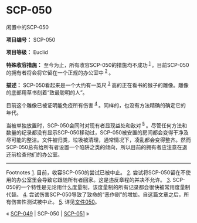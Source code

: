 # SCP-050
                        




闲置中的SCP-050



**项目编号：** SCP-050

**项目等级：** Euclid

**特殊收容措施：** 至今为止，所有收容SCP-050的措施均不成功<sup class='footnoteref'>
 <a shape='rect' class='footnoteref' id='footnoteref-1' href='javascript:;' onclick='WIKIDOT.page.utils.scrollToReference(&apos;footnote-1&apos;)'>1</a>
</sup>。目前SCP-050的拥有者将会将它留在一个正规的办公室中<sup class='footnoteref'>
 <a shape='rect' class='footnoteref' id='footnoteref-2' href='javascript:;' onclick='WIKIDOT.page.utils.scrollToReference(&apos;footnote-2&apos;)'>2</a>
</sup>。

**描述：** SCP-050看起来是一个大约有一英尺<sup class='footnoteref'>
 <a shape='rect' class='footnoteref' id='footnoteref-3' href='javascript:;' onclick='WIKIDOT.page.utils.scrollToReference(&apos;footnote-3&apos;)'>3</a>
</sup>高的正在看书的猴子的雕像。雕像的底部用草书刻着“致最聪明的人”。

目前这个雕像已被证明能免疫所有伤害<sup class='footnoteref'>
 <a shape='rect' class='footnoteref' id='footnoteref-4' href='javascript:;' onclick='WIKIDOT.page.utils.scrollToReference(&apos;footnote-4&apos;)'>4</a>
</sup>。同样的，也没有方法精确的确定它的年代。

当被单独放置时，SCP-050会同时对现有者显现益处和敌对<sup class='footnoteref'>
 <a shape='rect' class='footnoteref' id='footnoteref-5' href='javascript:;' onclick='WIKIDOT.page.utils.scrollToReference(&apos;footnote-5&apos;)'>5</a>
</sup>。尽管任何方法和数量的纪录都没有显示SCP-050移动过，SCP-050被安置的房间都会变得干净及尽可能的整洁。文件被归类，垃圾被清理，通常情况下，凌乱都会变得整齐。然而SCP-050总有给所有者设置一个陷阱之类的倾向，所以目前的拥有者应注意在退还前检查他们的办公室。


---


Footnotes
<a shape='rect' href='javascript:;' onclick='WIKIDOT.page.utils.scrollToReference(&apos;footnoteref-1&apos;)'>1</a>. 目前，收容SCP-050的尝试已被中止。
<a shape='rect' href='javascript:;' onclick='WIKIDOT.page.utils.scrollToReference(&apos;footnoteref-2&apos;)'>2</a>. 尝试将SCP-050留在不使用的办公室里会导致它跟随所有者回家。这是违反章程的并决不允许。
<a shape='rect' href='javascript:;' onclick='WIKIDOT.page.utils.scrollToReference(&apos;footnoteref-3&apos;)'>3</a>. SCP-050的一个特性是无论用什么度量制，该度量制的所有记录都会很快被常用度量制代替。
<a shape='rect' href='javascript:;' onclick='WIKIDOT.page.utils.scrollToReference(&apos;footnoteref-4&apos;)'>4</a>. 尝试伤害SCP-050导致了致命的“恶作剧”的增加。自这篇文章之后，所有伤害性测试被中止。
<a shape='rect' href='javascript:;' onclick='WIKIDOT.page.utils.scrollToReference(&apos;footnoteref-5&apos;)'>5</a>. 详见[文件050](/document-050)。



« [SCP-049](/scp-049) | SCP-050 | [SCP-051](/scp-051) »





                    